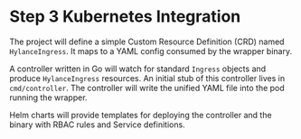 # Step 3 Kubernetes Integration
The project will define a simple Custom Resource Definition (CRD) named `HylanceIngress`.
It maps to a YAML config consumed by the wrapper binary.

A controller written in Go will watch for standard `Ingress` objects and
produce `HylanceIngress` resources. An initial stub of this controller lives in
`cmd/controller`. The controller will write the unified YAML file into the pod
running the wrapper.


Helm charts will provide templates for deploying the controller and the binary
with RBAC rules and Service definitions.
